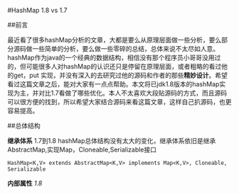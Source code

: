 #HashMap 1.8 vs 1.7

##前言

最近看了很多hashMap分析的文章，大都是要么从原理层面做一些分析，要么部分源码做一些简单的分析，要么做一些零碎的总结，总体来说不太尽如人意。hashMap作为java的一个经典的数据结构，相信没有那个程序员小哥哥没用过的，但可能很多人对hashMap的认识还只是停留在原理层面，或者粗略的看过他的get，put
实现，并没有深入的去研究过他的源码和作者的那些**精妙设计**。希望看过这篇文章之后，能对大家有一点点帮助。本文将已jdk1.8版本的hashMap实现为主，并对比1.7看做了哪些优化。本人不太喜欢大段贴源码的方式，而且源码可以很方便的找到，所以希望大家结合源码来看这篇文章，这样自己扒源码，也更容易提高。

##总体结构

**继承体系**
1.7到1.8 hashMap总体结构没有太大的变化，继承体系依旧是继承AbstractMap,实现Map，Cloneable,Serializable接口

```
HashMap<K,V> extends AbstractMap<K,V> implements Map<K,V>, Cloneable, Serializable
```

**内部属性**
_1.8_

```

```